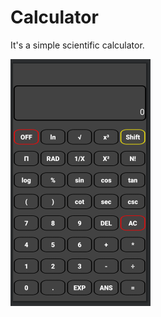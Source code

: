 # Calculator
It's a simple scientific calculator.

![survay](https://github.com/bulbulahmed-cse/Calculator/blob/master/Screenshot/Calculator.PNG)
